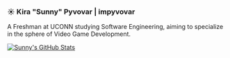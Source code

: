 <!-- README Title Section -->
### ☀️ Kira "Sunny" Pyvovar | impyvovar


A Freshman at UCONN studying Software Engineering, aiming to specialize in the sphere of Video Game Development. <br/>

<!--
-->

[![Sunny's GitHub Stats](https://github-readme-stats.vercel.app/api?username=impyvovar&count_private=true&show_icons=true&theme=radical&hide_rank=false)](https://github.com/anuraghazra/github-readme-stats)

